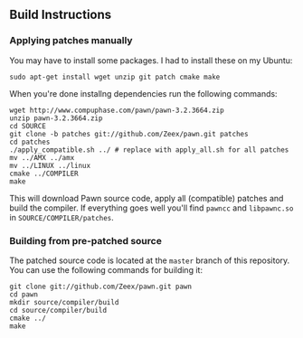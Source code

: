 Build Instructions
------------------

### Applying patches manually

You may have to install some packages. I had to install these on my Ubuntu:

    sudo apt-get install wget unzip git patch cmake make

When you're done installng dependencies run the following commands:

    wget http://www.compuphase.com/pawn/pawn-3.2.3664.zip
    unzip pawn-3.2.3664.zip
    cd SOURCE
    git clone -b patches git://github.com/Zeex/pawn.git patches
    cd patches
    ./apply_compatible.sh ../ # replace with apply_all.sh for all patches
    mv ../AMX ../amx
    mv ../LINUX ../linux
    cmake ../COMPILER
    make

This will download Pawn source code, apply all (compatible) patches and build
the compiler. If everything goes well you'll find `pawncc` and `libpawnc.so`
in `SOURCE/COMPILER/patches`.

### Building from pre-patched source

The patched source code is located at the `master` branch of this repository.
You can use the following commands for building it:

    git clone git://github.com/Zeex/pawn.git pawn
    cd pawn
    mkdir source/compiler/build
    cd source/compiler/build
    cmake ../
    make